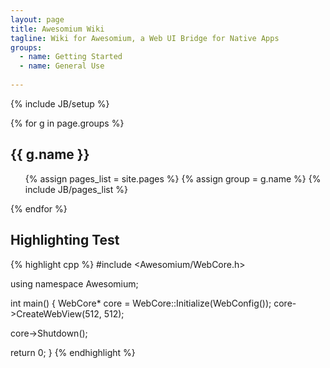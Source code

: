 ```yaml
---
layout: page
title: Awesomium Wiki
tagline: Wiki for Awesomium, a Web UI Bridge for Native Apps
groups:
  - name: Getting Started
  - name: General Use
  
---
```

{% include JB/setup %}

{% for g in page.groups %}
## {{ g.name }}
<ul>
  {% assign pages_list = site.pages %}
  {% assign group = g.name %}
  {% include JB/pages_list %}
</ul>
{% endfor %}

## Highlighting Test

{% highlight cpp %}
#include <Awesomium/WebCore.h>

using namespace Awesomium;

int main() {
  WebCore* core = WebCore::Initialize(WebConfig());
  core->CreateWebView(512, 512);
  
  core->Shutdown();
  
  return 0;
}
{% endhighlight %}